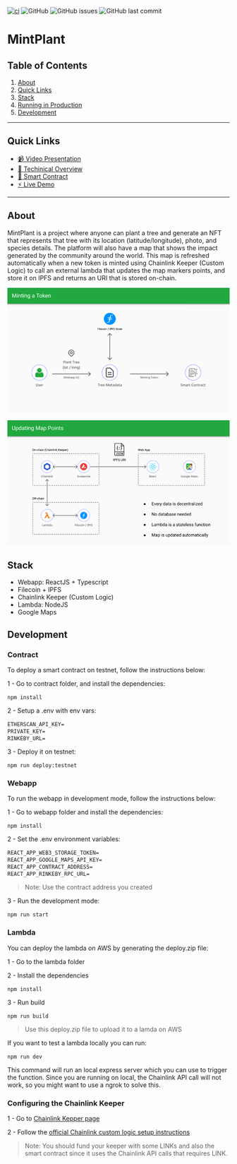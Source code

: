 [![ci](https://github.com/strandgeek/mintplant/actions/workflows/build.yml/badge.svg)](https://github.com/strandgeek/mintplant/actions/workflows/build.yml) ![GitHub](https://img.shields.io/github/license/strandgeek/mintplant) ![GitHub issues](https://img.shields.io/github/issues/strandgeek/mintplant) ![GitHub last commit](https://img.shields.io/github/last-commit/strandgeek/mintplant)

# MintPlant

## Table of Contents
1. [About](#about)
2. [Quick Links](#quick-links)
3. [Stack](#stack)
4. [Running in Production](#running-in-production)
5. [Development](#development)


--------

## Quick Links
- [📹 Video Presentation](https://www.youtube.com/watch?v=W--zBGv1oq0)
- [📕 Techinical Overview](https://TODO)
- [📄 Smart Contract](https://rinkeby.etherscan.io/address/0xB67bD62a7a3d8ec443388ba03b58aA475954ec82)
- [⚡️ Live Demo](https://mintplant.co)
--------

## About

MintPlant is a project where anyone can plant a tree and generate an NFT that represents that tree with its location (latitude/longitude), photo, and species details. The platform will also have a map that shows the impact generated by the community around the world. This map is refreshed automatically when a new token is minted using Chainlink Keeper (Custom Logic) to call an external lambda that updates the map markers points, and store it on IPFS and returns an URI that is stored on-chain.


![Minting a Token](presentation/images/architecture-1.png)

![Updating Map Points](presentation/images/architecture-2.png)



## Stack

- Webapp: ReactJS + Typescript
- Filecoin + IPFS
- Chainlink Keeper (Custom Logic)
- Lambda: NodeJS
- Google Maps


## Development


### Contract

To deploy a smart contract on testnet, follow the instructions below:


1 - Go to contract folder, and install the dependencies:

```
npm install
```

2 - Setup a .env with env vars:

```
ETHERSCAN_API_KEY=
PRIVATE_KEY=
RINKEBY_URL=
```

3 - Deploy it on testnet:

```
npm run deploy:testnet
```

### Webapp

To run the webapp in development mode, follow the instructions below:

1 - Go to webapp folder and install the dependencies:

```
npm install
```

2 - Set the .env environment variables:

```
REACT_APP_WEB3_STORAGE_TOKEN=
REACT_APP_GOOGLE_MAPS_API_KEY=
REACT_APP_CONTRACT_ADDRESS=
REACT_APP_RINKEBY_RPC_URL=
```

> Note: Use the contract address you created

3 - Run the development mode:

```
npm run start
```

### Lambda

You can deploy the lambda on AWS by generating the deploy.zip file:

1 - Go to the lambda folder

2 - Install the dependencies

```
npm install
```

3 - Run build

```
npm run build
```

> Use this deploy.zip file to upload it to a lamda on AWS

If you want to test a lambda locally you can run:

```
npm run dev
```

This command will run an local express server which you can use to trigger the function. Since you are running on local, the Chainlink API call will not work, so you might want to use a ngrok to solve this.


### Configuring the Chainlink Keeper

1 - Go to [Chainlink Kepper page](https://keepers.chain.link/?_ga=2.72706134.418852019.1657682825-270153475.1657682825)

2 - Follow the [official Chainlink custom logic setup instructions](https://docs.chain.link/docs/chainlink-keepers/introduction/#custom-logic-trigger)

> Note: You should fund your keeper with some LINKs and also the smart contract since it uses the Chainlink API calls that requires LINK.
